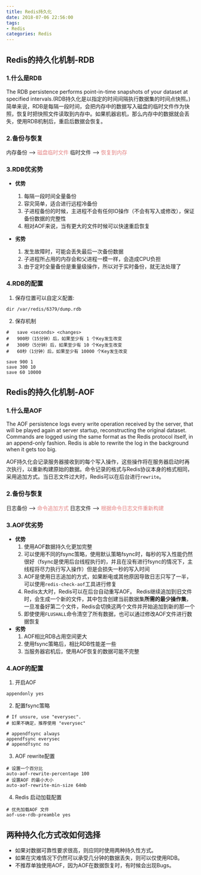 ```yaml
---
title: Redis持久化
date: 2018-07-06 22:56:00
tags:
- Redis
categories: Redis
---
```

## Redis的持久化机制-RDB

### 1.什么是RDB
The RDB persistence performs point-in-time snapshots of your dataset at specified intervals.(RDB持久化是以指定的时间间隔执行数据集的时间点快照。)
简单来说，RDB是每隔一段时间，会把内存中的数据写入磁盘的临时文件作为快照，恢复时把快照文件读取到内存中。如果机器宕机，那么内存中的数据就会丢失，使用RDB机制后，重启后数据会恢复。

### 2.备份与恢复

内存备份 --> <font color="#e58484">磁盘临时文件</font>
临时文件 --> <font color="#e58484">恢复到内存</font>

### 3.RDB优劣势

* **优势**
    1. 每隔一段时间全量备份
    2. 容灾简单，适合进行远程冷备份
    3. 子进程备份的时候，主进程不会有任何IO操作（不会有写入或修改），保证备份数据的完整性
    4. 相对AOF来说，当有更大的文件时候可以快速重启恢复

* **劣势**
    1. 发生故障时，可能会丢失最后一次备份数据
    2. 子进程所占用的内存会和父进程一模一样，会造成CPU负担
    3. 由于定时全量备份是重量级操作，所以对于实时备份，就无法处理了

### 4.RDB的配置

1. 保存位置可以自定义配置:

```
dir /var/redis/6379/dump.rdb
```
2. 保存机制

```
#   save <seconds> <changes>
#   900秒（15分钟）后，如果至少有 1 个Key发生改变
#   300秒（5分钟）后，如果至少有 10 个Key发生改变
#   60秒（1分钟）后，如果至少有 10000 个Key发生改变

save 900 1
save 300 10
save 60 10000
```
## Redis的持久化机制-AOF

### 1.什么是AOF
The AOF persistence logs every write operation received by the server, that will be played again at server startup, reconstructing the original dataset. Commands are logged using the same format as the Redis protocol itself, in an append-only fashion. Redis is able to rewrite the log in the background when it gets too big.

AOF持久化会记录服务器接收到的每个写入操作，这些操作将在服务器启动时再次执行，以重新构建原始的数据。命令记录的格式与Redis协议本身的格式相同，采用追加方式。当日志文件过大时，Redis可以在后台进行`rewrite`。

### 2.备份与恢复

日志备份 --> <font color="#e58484">命令追加方式</font>
日志文件 --> <font color="#e58484">根据命令日志文件重新构建</font>

### 3.AOF优劣势

* **优势**
    1. 使用AOF数据持久化更加完整
    2. 可以使用不同的fsync策略，使用默认策略fsync时，每秒的写入性能仍然很好（fsync是使用后台线程执行的，并且在没有进行fsync的情况下，主线程将尽力执行写入操作）但是会损失一秒的写入时间
    3. AOF是使用日志追加的方式，如果断电或其他原因导致日志只写了一半，可以使用`redis-check-aof`工具进行修复 
    4. Redis太大时，Redis可以在后台自动重写AOF。 Redis继续追加到旧文件时，会生成一个新的文件，其中包含创建当前数据集**所需的最少操作集**，一旦准备好第二个文件，Redis会切换这两个文件并开始追加到新的那一个
    5. 即使使用`FLUSHALL`命令清空了所有数据，也可以通过修改AOF文件进行数据恢复
* **劣势**
    1. AOF相比RDB占用空间更大
    2. 使用fsync策略后，相比RDB性能差一些
    3. 当服务器宕机后，使用AOF恢复的数据可能不完整

### 4.AOF的配置

1. 开启AOF

```
appendonly yes
```

2. 配置fsync策略

```
# If unsure, use "everysec".
# 如果不确定，推荐使用 "everysec"

# appendfsync always
appendfsync everysec
# appendfsync no
```

3. AOF rewrite配置

```
# 设置一个百分比
auto-aof-rewrite-percentage 100
# 设置AOF 的最小大小
auto-aof-rewrite-min-size 64mb
``` 

4. Redis 启动加载配置

```
# 优先加载AOF 文件
aof-use-rdb-preamble yes
```

## 两种持久化方式改如何选择

- 如果对数据可靠性要求很高，则应同时使用两种持久性方式。
- 如果在灾难情况下仍然可以承受几分钟的数据丢失，则可以仅使用RDB。
- 不推荐单独使用AOF，因为AOF在数据恢复时，有时候会出现Bugs。

